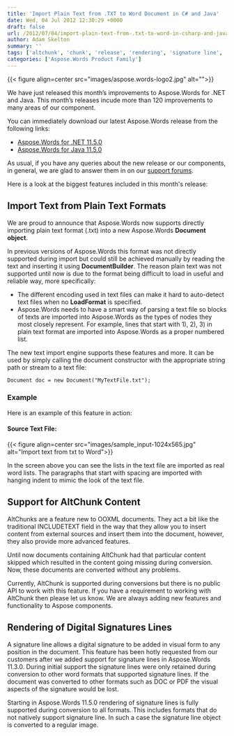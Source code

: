 ```yaml
---
title: 'Import Plain Text from .TXT to Word Document in C# and Java'
date: Wed, 04 Jul 2012 12:30:29 +0000
draft: false
url: /2012/07/04/import-plain-text-from-.txt-to-word-in-csharp-and-java/
author: Adam Skelton
summary: ''
tags: ['altchunk', 'chunk', 'release', 'rendering', 'signature line', 'txt']
categories: ['Aspose.Words Product Family']
---
```




{{< figure align=center src="images/aspose.words-logo2.jpg" alt="">}}


We have just released this month’s improvements to Aspose.Words for .NET and Java. This month’s releases incude more than 120 improvements to many areas of our component.

You can immediately download our latest Aspose.Words release from the following links:

*   [Aspose.Words for .NET 11.5.0][1]
*   [Aspose.Words for Java 11.5.0][2]

As usual, if you have any queries about the new release or our components, in general, we are glad to answer them in on our [support forums][3].

Here is a look at the biggest features included in this month's release:

## Import Text from Plain Text Formats

We are proud to announce that Aspose.Words now supports directly importing plain text format (.txt) into a new Aspose.Words **Document** **object**.

In previous versions of Aspose.Words this format was not directly supported during import but could still be achieved manually by reading the text and inserting it using **DocumentBuilder**. The reason plain text was not supported until now is due to the format being difficult to load in useful and reliable way, more specifically:

*   The different encoding used in text files can make it hard to auto-detect text files when no **LoadFormat** is specified.
*   Aspose.Words needs to have a smart way of parsing a text file so blocks of texts are imported into Aspose.Words as the types of nodes they most closely represent. For example, lines that start with 1), 2), 3) in plain text format are imported into Aspose.Words as a proper numbered list.

The new text import engine supports these features and more. It can be used by simply calling the document constructor with the appropriate string path or stream to a text file:

```
Document doc = new Document("MyTextFile.txt");
```

### Example

Here is an example of this feature in action:

#### **Source Text File:**



{{< figure align=center src="images/sample_input-1024x565.jpg" alt="Import text from txt to Word">}}


In the screen above you can see the lists in the text file are imported as real word lists. The paragraphs that start with spacing are imported with hanging indent to mimic the look of the text file.

## Support for AltChunk Content

AltChunks are a feature new to OOXML documents. They act a bit like the traditional INCLUDETEXT field in the way that they allow you to insert content from external sources and insert them into the document, however, they also provide more advanced features.

Until now documents containing AltChunk had that particular content skipped which resulted in the content going missing during conversion. Now, these documents are converted without any problems.

Currently, AltChunk is supported during conversions but there is no public API to work with this feature. If you have a requirement to working with AltChunk then please let us know. We are always adding new features and functionality to Aspose components.

## Rendering of Digital Signatures Lines

A signature line allows a digital signature to be added in visual form to any position in the document. This feature has been hotly requested from our customers after we added support for signature lines in Aspose.Words 11.3.0. During initial support the signature lines were only retained during conversion to other word formats that supported signature lines. If the document was converted to other formats such as DOC or PDF the visual aspects of the signature would be lost.

Starting in Aspose.Words 11.5.0 rendering of signature lines is fully supported during conversion to all formats. This includes formats that do not natively support signature line. In such a case the signature line object is converted to a regular image.




[1]: http://downloads.aspose.com/words/net
[2]: http://downloads.aspose.com/words/java
[3]: http://forum.aspose.com




